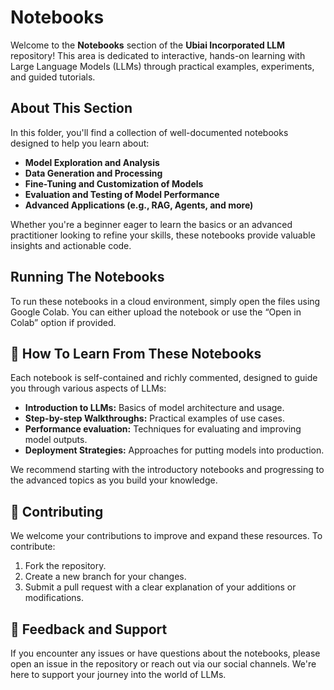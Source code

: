 # Notebooks

Welcome to the **Notebooks** section of the **Ubiai Incorporated LLM** repository! This area is dedicated to interactive, hands-on learning with Large Language Models (LLMs) through practical examples, experiments, and guided tutorials.

## About This Section

In this folder, you'll find a collection of well-documented notebooks designed to help you learn about:
- **Model Exploration and Analysis**
- **Data Generation and Processing**
- **Fine-Tuning and Customization of Models**
- **Evaluation and Testing of Model Performance**
- **Advanced Applications (e.g., RAG, Agents, and more)**

Whether you're a beginner eager to learn the basics or an advanced practitioner looking to refine your skills, these notebooks provide valuable insights and actionable code.

## **Running The Notebooks**
To run these notebooks in a cloud environment, simply open the files using Google Colab. You can either upload the notebook or use the “Open in Colab” option if provided.

## 🔧 How To Learn From These Notebooks

Each notebook is self-contained and richly commented, designed to guide you through various aspects of LLMs:

- **Introduction to LLMs:** Basics of model architecture and usage.
- **Step-by-step Walkthroughs:** Practical examples of use cases.
- **Performance evaluation:** Techniques for evaluating and improving model outputs.
- **Deployment Strategies:** Approaches for putting models into production.

We recommend starting with the introductory notebooks and progressing to the advanced topics as you build your knowledge.

## 🚀 Contributing

We welcome your contributions to improve and expand these resources. To contribute:

1. Fork the repository.
2. Create a new branch for your changes.
3. Submit a pull request with a clear explanation of your additions or modifications.

## 💬 Feedback and Support

If you encounter any issues or have questions about the notebooks, please open an issue in the repository or reach out via our social channels. We're here to support your journey into the world of LLMs.
